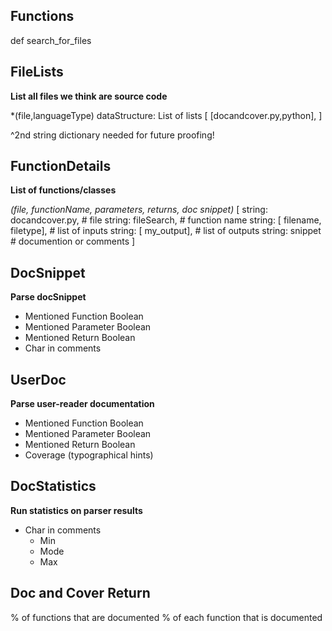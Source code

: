 ## Functions

def search_for_files

## FileLists
**List all files we think are source code**

*(file,languageType)
dataStructure: List of lists
[
[docandcover.py,python],
]
	
 ^2nd string dictionary needed for future proofing!
 
## FunctionDetails
**List of functions/classes**

*(file, functionName, parameters, returns, doc snippet)*
[
string: docandcover.py, # file
string: fileSearch, # function name
string: [ filename, filetype], # list of inputs
string: [ my_output], # list of outputs
string: snippet # documention or comments
]

## DocSnippet
**Parse docSnippet**

+ Mentioned Function Boolean
+ Mentioned Parameter Boolean
+ Mentioned Return Boolean
+ Char in comments

## UserDoc
**Parse user-reader documentation**

+ Mentioned Function Boolean
+ Mentioned Parameter Boolean
+ Mentioned Return Boolean
+ Coverage (typographical hints)
	
## DocStatistics
**Run statistics on parser results**

+ Char in comments
	+ Min
	+ Mode
	+ Max

## Doc and Cover Return
% of functions that are documented
% of each function that is documented
